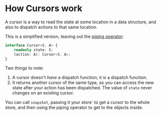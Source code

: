 # How Cursors work

A cursor is a way to read the state at some location in a data structure, and also to dispatch actions to that same location.

This is a simplified version, leaving out the [piping operator](the_piping_operator.md):

```ts
interface Cursor<S, A> {
    readonly state: S;
    (action: A): Cursor<S, A>;
}
```

Two things to note: 

1. A cursor doesn't *have* a dispatch function; it *is* a dispatch function.
2. It returns another cursor of the same type, so you can access the new state after your action has been dispatched. The value of `state` never changes on an existing cursor.

You can call `snapshot`, passing it your store` to get a cursor to the whole store, and then using the piping operator to get to the objects inside.
